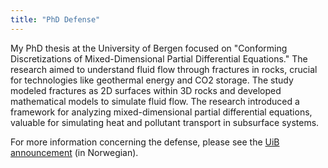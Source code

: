 ```yaml
---
title: "PhD Defense"
---
```


My PhD thesis at the University of Bergen focused on "Conforming Discretizations of Mixed-Dimensional Partial Differential Equations." The research aimed to understand fluid flow through fractures in rocks, crucial for technologies like geothermal energy and CO2 storage. The study modeled fractures as 2D surfaces within 3D rocks and developed mathematical models to simulate fluid flow. The research introduced a framework for analyzing mixed-dimensional partial differential equations, valuable for simulating heat and pollutant transport in subsurface systems.

For more information concerning the defense, please see the [UiB announcement](https://www.uib.no/nye-doktorgrader/118070/matematikken-bak-flyt-gjennom-bruddformasjoner-i-stein) (in Norwegian).